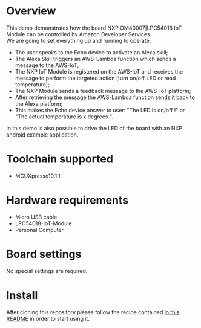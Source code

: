 Overview
========
This demo demonstrates how the board NXP OM40007|LPC54018 IoT Module can be controlled by Amazon Developer Services.  
We are going to set everything up and running to operate:

- The user speaks to the Echo device to activate an Alexa skill;
- The Alexa Skill triggers an AWS-Lambda function which sends a message to the AWS-IoT;
- The NXP IoT Module is registered on the AWS-IoT and receives the message to perform the targeted action (turn on/off LED or read temperature);
- The NXP Module sends a feedback message to the AWS-IoT platform; 
- After retrieving the message the AWS-Lambda function sends it back to the Alexa platform;
- This makes the Echo device answer to user: "The LED is on/off !" or "The actual temperature is x degrees ".

In this demo is also possible to drive the LED of the board with an NXP android example application.

Toolchain supported
===================
- MCUXpresso10.1.1

Hardware requirements
=====================
- Micro USB cable
- LPC54018-IoT-Module
- Personal Computer

Board settings
==============
No special settings are required.

Install
=======
After cloning this repository please follow the recipe contained [in this README](NXP/README.md) in order to start using it.
